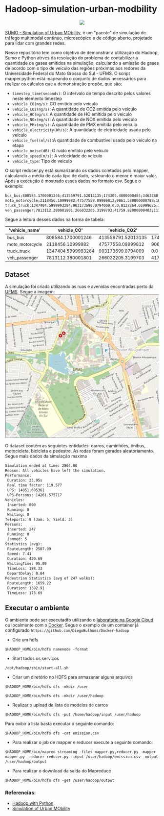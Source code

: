 # Hadoop-simulation-urban-modbility

<a href="https://sumo.dlr.de/docs"><p align="center"><img width=25% src="https://github.com/eclipse/sumo/blob/master/docs/web/docs/images/sumo-logo.svg"></p></a>

[SUMO - Simulation of Urban MObility](https://github.com/eclipse/sumo), é um "pacote" de simulação de tráfego multimodal
contínuo, microscópico e de código aberto, projetado para lidar com grandes redes.

Nesse repositório tem como objetivo de demonstrar a utilização do Hadoop, Sumo e Python atrves da resolução do problema
de contabilizar a quantidade de gases emitidos na simulação, calculando a emissão de gases de acordo com o tipo de veículo das
regiões próximas aos redores da Universidade Federal do Mato Grosso do Sul - UFMS. O script mapper.python está mapeando
o conjunto de dados necessários para realizar os cálculos que a demonstração propõe, que são:

- `timestep_time(seconds)`: O intervalo de tempo descrito pelos valores neste elemento timestep
- `vehicle_CO(mg/s)`: CO emitido pelo veículo
- `vehicle_CO2(mg/s)`: A quantidade de CO2 emitida pelo veículo
- `vehicle_HC(mg/s)`: A quantidade de HC emitida pelo veículo
- `vehicle_NOx(mg/s)`: A quantidade de NOX emitida pelo veículo
- `vehicle_PMx(mg/s)`: A quantidade de PMX emitida pelo veículo
- `vehicle_electricity(Wh/s)`: A quantidade de eletricidade usada pelo veículo
- `vehicle_fuel(ml/s)`:A quantidade de combustível usado pelo veículo na etapa
- `vehicle_noise(dB)`: O ruído emitido pelo veículo
- `vehicle_speed(m/s)`: A velocidade do veículo
- `vehicle_type`: Tipo do veiculo

O script reducer.py está sumarizando os dados coletados pelo mapper, calculando a média de cada tipo de dado, rasteando
o menor e maior valor. Após a execução é mostrado esses dados no formato csv. Segue o exemplo:

```text 
bus_bus;808584.1700001246;413559791.52013135;174305.4800000484;3463388.2899999847;84502.41999999958;0.0;176324.249999999;2105283.890000661;160128.71999999968;56.86;42895.3;9.71;315.42;6.14;0.0;18.29;80.96;13.89;20.17;5286.11;4.85;60.75;2.01;0.0;2.25;67.11;0.0;27.798816309695898;14218.028381068221;5.992556124730925;119.06997249630366;2.905161068518568;0.0;6.061960669714959;72.37885962803523;5.505164506480547
moto_motorcycle;2118456.10999982;47577558.09999812;9061.580000000788;10372.730000000767;2949.410000000236;0.0;20460.41000000116;653119.2099999784;69551.01999999999;1103.06;42895.3;9.71;315.42;6.14;0.0;18.29;88.58;17.11;0.25;1228.61;0.07;0.31;0.03;0.0;0.53;55.94;0.0;53.90747900656064;1210.6865005852235;0.23058628937861436;0.2639505827268758;0.07505241997048796;0.0;0.5206476156547702;16.619655198737302;1.7698361239757745
truck_truck;1347404.5999993284;903173699.0794009;0.0;8127264.65999625;170375.77000002592;0.0;382917.4800000789;3820275.619999085;308433.3199999985;1103.06;53402.58;9.71;425.94;7.36;0.0;22.64;88.58;17.11;0.25;1228.61;0.0;0.31;0.03;0.0;0.53;55.94;0.0;14.67345414152123;9835.707741591716;0.0;88.5072273647578;1.8554197068371259;0.0;4.170033323896052;41.60341972860721;3.3588887678870742
veh_passenger;7813112.380001801;266032205.3199703;41759.82000000403;111982.98999993764;5267.010000001414;0.0;114398.60000004305;4322276.179998719;415227.17000000575;1103.06;53402.58;9.71;425.94;7.36;0.0;22.64;88.58;18.05;0.01;1228.61;0.0;0.31;0.01;0.0;0.53;55.94;0.0;48.26901498771701;1643.5335729552241;0.2579900658569683;0.6918252752272721;0.03253932264960779;0.0;0.706748792211107;26.70280466557967;2.5652525545822207
``` 

Segue a leitura desses dados na forma de tabela:

|'vehicle_name' |vehicle_CO'       |'vehicle_CO2'     |'vehicle_HC'     |'vehicle_NOx'     |'vehicle_PMx'     |'vehicle_electricity'|'vehicle_fuel'    |'vehicle_noise'  |'vehicle_speed'   |'vehicle_CO_max'|'vehicle_CO2_max'|'vehicle_HC_max'|'vehicle_NOx_max'|'vehicle_PMx_max'|'vehicle_electricity_max'|'vehicle_fuel_max'|'vehicle_noise_max'|'vehicle_speed_max'|'vehicle_CO_min'|'vehicle_CO2_min'|'vehicle_HC_min'|'vehicle_NOx_min'|'vehicle_PMx_min'|'vehicle_electricity_min'|'vehicle_fuel_min'|'vehicle_noise_min'|'vehicle_speed_min'|'vehicle_CO_mean' |'vehicle_CO2_mean'|'vehicle_HC_mean'  |'vehicle_NOx_mean'|'vehicle_PMx_mean' |'vehicle_electricity_mean'|'vehicle_fuel_mean'|'vehicle_noise_mean'|'vehicle_speed_mean'|FIELD38|
|---------------|------------------|------------------|-----------------|------------------|------------------|---------------------|------------------|-----------------|------------------|----------------|-----------------|----------------|-----------------|-----------------|-------------------------|------------------|-------------------|-------------------|----------------|-----------------|----------------|-----------------|-----------------|-------------------------|------------------|-------------------|-------------------|------------------|------------------|-------------------|------------------|-------------------|--------------------------|-------------------|--------------------|--------------------|-------|
|bus_bus        |808584.1700001246 |413559791.52013135|174305.4800000484|3463388.2899999847|84502.41999999958 |0.0                  |176324.249999999  |2105283.890000661|160128.71999999968|56.86           |42895.3          |9.71            |315.42           |6.14             |0.0                      |18.29             |80.96              |13.89              |20.17           |5286.11          |4.85            |60.75            |2.01             |0.0                      |2.25              |67.11              |0.0                |27.798816309695898|14218.028381068221|5.992556124730925  |119.06997249630366|2.905161068518568  |0.0                       |6.061960669714959  |72.37885962803523   |5.505164506480547   |       |
|moto_motorcycle|2118456.10999982  |47577558.09999812 |9061.580000000788|10372.730000000767|2949.410000000236 |0.0                  |20460.41000000116 |653119.2099999784|69551.01999999999 |1103.06         |42895.3          |9.71            |315.42           |6.14             |0.0                      |18.29             |88.58              |17.11              |0.25            |1228.61          |0.07            |0.31             |0.03             |0.0                      |0.53              |55.94              |0.0                |53.90747900656064 |1210.6865005852235|0.23058628937861436|0.2639505827268758|0.07505241997048796|0.0                       |0.5206476156547702 |16.619655198737302  |1.7698361239757745  |       |
|truck_truck    |1347404.5999993284|903173699.0794009 |0.0              |8127264.65999625  |170375.77000002592|0.0                  |382917.4800000789 |3820275.619999085|308433.3199999985 |1103.06         |53402.58         |9.71            |425.94           |7.36             |0.0                      |22.64             |88.58              |17.11              |0.25            |1228.61          |0.0             |0.31             |0.03             |0.0                      |0.53              |55.94              |0.0                |14.67345414152123 |9835.707741591716 |0.0                |88.5072273647578  |1.8554197068371259 |0.0                       |4.170033323896052  |41.60341972860721   |3.3588887678870742  |       |
|veh_passenger  |7813112.380001801 |266032205.3199703 |41759.82000000403|111982.98999993764|5267.010000001414 |0.0                  |114398.60000004305|4322276.179998719|415227.17000000575|1103.06         |53402.58         |9.71            |425.94           |7.36             |0.0                      |22.64             |88.58              |18.05              |0.01            |1228.61          |0.0             |0.31             |0.01             |0.0                      |0.53              |55.94              |0.0                |48.26901498771701 |1643.5335729552241|0.2579900658569683 |0.6918252752272721|0.03253932264960779|0.0                       |0.706748792211107  |26.70280466557967   |2.5652525545822207  |       |

## Dataset

A simulação foi criada utilizando as ruas e avenidas encontradas perto da [UFMS](https://www.ufms.br/). Segue a imagem:
![image](./map.png)

O dataset contém as seguintes entidades: carros, caminhões, ônibus, motocicleta, bicicleta e pedestre. As rodas foram
gerados aleatoriamento. Segue mais dados da simulação maxima

```text
Simulation ended at time: 2864.00
Reason: All vehicles have left the simulation.
Performance: 
 Duration: 23.95s
 Real time factor: 119.577
 UPS: 14051.605361
 UPS-Persons: 14261.575717
Vehicles: 
 Inserted: 800
 Running: 0
 Waiting: 0
Teleports: 8 (Jam: 5, Yield: 3)
Persons: 
 Inserted: 247
 Running: 0
 Jammed: 5
Statistics (avg):
 RouteLength: 2507.09
 Speed: 7.41
 Duration: 420.69
 WaitingTime: 95.09
 TimeLoss: 188.33
 DepartDelay: 0.84
Pedestrian Statistics (avg of 247 walks):
 RouteLength: 1659.22
 Duration: 1382.91
 TimeLoss: 173.69
```

## Executar o ambiente

O ambiente pode ser executadfo utilizando o [laboratorio na Google Cloud](https://github.com/DiegoBulhoes/lab-hadoop) ou
localmente com o [Docker](https://www.docker.com/). Segue o exemplo de um container já
configurado `https://github.com/DiegoBulhoes/Docker-hadoop`

- Crie um hdfs

```shell  
$HADOOP_HOME/bin/hdfs namenode -format  
```  

- Start todos os serviços

```shell  
/opt/hadoop/sbin/start-all.sh  
```  

- Criar um diretório no HDFS para armazenar alguns arquivos

```shell  
$HADOOP_HOME/bin/hdfs dfs -mkdir /user  
```  

```shell  
$HADOOP_HOME/bin/hdfs dfs -mkdir /user/hadoop  
```  

- Realizar o upload da lista de modelos de carros

```shell  
$HADOOP_HOME/bin/hdfs dfs -put /home/hadoop/input /user/hadoop  
```  

Para exibir a lista basta executar o seguinte comando:

```shell  
$HADOOP_HOME/bin/hdfs dfs -cat emission.csv 
```  

- Para realizar o job de mapper e reducer execute a seguinte comando:

```shell  
$HADOOP_HOME/bin/mapred streaming -files mapper.py,reducer.py -mapper mapper.py -reducer reducer.py -input /user/hadoop/emission.csv -output /user/hadoop/output  
```  

- Para realizar o download da saída do Mapreduce

```shell  
$HADOOP_HOME/bin/hdfs dfs -get /user/hadoop/output  
```

### Referencias:

- [Hadoop with Python](https://www.oreilly.com/library/view/hadoop-with-python/9781492048435/)
- [Simulation of Urban MObility](https://www.eclipse.org/sumo/) 
 
